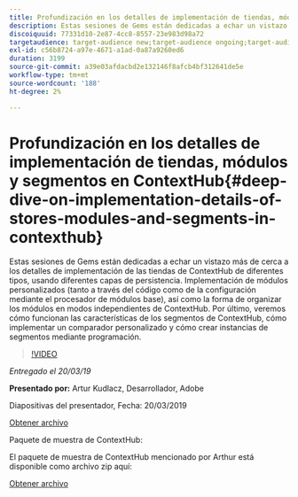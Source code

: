 ```yaml
---
title: Profundización en los detalles de implementación de tiendas, módulos y segmentos en ContextHub
description: Estas sesiones de Gems están dedicadas a echar un vistazo más de cerca a los detalles de implementación de las tiendas de ContextHub de diferentes tipos, usando diferentes capas de persistencia. Implementación de módulos personalizados (tanto a través del código como de la configuración mediante el procesador de módulos base), así como la forma de organizar los módulos en modos independientes de ContextHub. Por último, veremos cómo funcionan las características de los segmentos de ContextHub, cómo implementar un comparador personalizado y cómo crear instancias de segmentos mediante programación.
discoiquuid: 77331d10-2e87-4cc8-8557-23e983d98a72
targetaudience: target-audience new;target-audience ongoing;target-audience upgrader
exl-id: c56b8724-a97e-4671-a1ad-0a87a9260ed6
duration: 3199
source-git-commit: a39e03afdacbd2e132146f8afcb4bf312641de5e
workflow-type: tm+mt
source-wordcount: '188'
ht-degree: 2%

---
```


# Profundización en los detalles de implementación de tiendas, módulos y segmentos en ContextHub{#deep-dive-on-implementation-details-of-stores-modules-and-segments-in-contexthub}

Estas sesiones de Gems están dedicadas a echar un vistazo más de cerca a los detalles de implementación de las tiendas de ContextHub de diferentes tipos, usando diferentes capas de persistencia. Implementación de módulos personalizados (tanto a través del código como de la configuración mediante el procesador de módulos base), así como la forma de organizar los módulos en modos independientes de ContextHub. Por último, veremos cómo funcionan las características de los segmentos de ContextHub, cómo implementar un comparador personalizado y cómo crear instancias de segmentos mediante programación.

>[!VIDEO](https://video.tv.adobe.com/v/27010/?quality=9)

*Entregado el 20/03/19*

**Presentado por:** Artur Kudlacz, Desarrollador, Adobe

Diapositivas del presentador, Fecha: 20/03/2019

[Obtener archivo](assets/aem-gems-contexthubdeepdive-03202019.pdf)

Paquete de muestra de ContextHub:

El paquete de muestra de ContextHub mencionado por Arthur está disponible como archivo zip aquí:

[Obtener archivo](/gems2019/assets/contexthub-gems-deep-dive-1.0.zip)